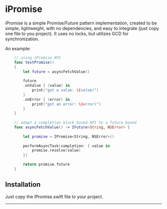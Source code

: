 # iPromise

iPromise is a simple Promise/Future pattern implementation, created to be simple, 
lightweight, with no dependencies, and easy to integrate (just copy one file to you project). It uses no locks, but utilizes GCD for synchronization.

An example:

```swift
    // using iPromise API 
    func testPromise()
    {
        let future = asyncFetchValue()
        
        future
        .onValue { (value) in
            print("got a value: \(value)")
        }
        .onError { (error) in
            print("got an error: \(error)")
        }
    }
    
    // adapt a completion block based API to a future based
    func asyncFetchValue() -> IFuture<String, NSError> {
        
        let promise = IPromise<String, NSError>()
        
        performAsyncTask(completion: { value in
            promise.resolve(value)
        })
        
        return promise.future
    }

```

## Installation

Just copy the IPromise.swift file to your project.

---
